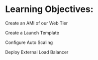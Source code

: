# Learning Objectives:
Create an AMI of our Web Tier

Create a Launch Template

Configure Auto Scaling

Deploy External Load Balancer

